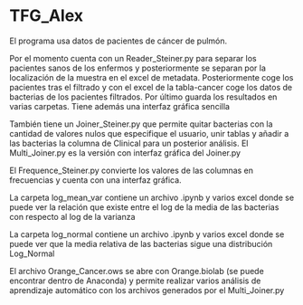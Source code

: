 # TFG_Alex

El programa usa datos de pacientes de cáncer de pulmón.

Por el momento cuenta con un Reader_Steiner.py para separar los pacientes sanos de los enfermos y posteriormente se separan por la localización de la muestra en el excel de metadata. Posteriormente coge los pacientes tras el filtrado y con el excel de la tabla-cancer coge los datos de bacterias de los pacientes filtrados. Por último guarda los resultados en varias carpetas. Tiene además una interfaz gráfica sencilla

También tiene un Joiner_Steiner.py que permite quitar bacterias con la cantidad de valores nulos que especifique el usuario, unir tablas y añadir a las bacterias la columna de Clinical para un posterior análisis.
El Multi_Joiner.py es la versión con interfaz gráfica del Joiner.py

El Frequence_Steiner.py convierte los valores de las columnas en frecuencias y cuenta con una interfaz gráfica.

La carpeta log_mean_var contiene un archivo .ipynb y varios excel donde se puede ver la relación que existe entre el log de la media de las bacterias con respecto al log de la varianza

La carpeta log_normal contiene un archivo .ipynb y varios excel donde se puede ver que la media relativa de las bacterias sigue una distribución Log_Normal

El archivo Orange_Cancer.ows se abre con Orange.biolab (se puede encontrar dentro de Anaconda) y permite realizar varios análisis de aprendizaje automático con los archivos generados por el Multi_Joiner.py

